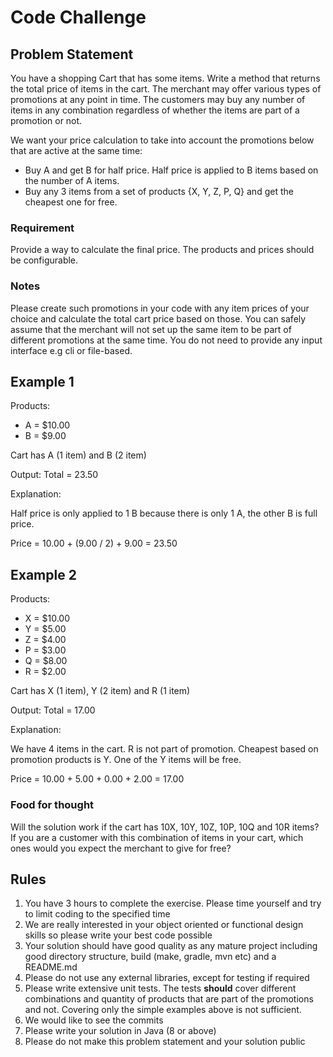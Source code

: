 # Code Challenge

## Problem Statement
You have a shopping Cart that has some items. Write a method that returns the total price of items in the cart.
The merchant may offer various types of promotions at any point in time. The customers may buy any number of items in any combination regardless of whether the items are part of a promotion or not. 

We want your price calculation to take into account the promotions below that are active at the same time:

- Buy A and get B for half price. Half price is applied to B items based on the number of A items.
- Buy any 3 items from a set of products {X, Y, Z, P, Q} and get the cheapest one for free.

### Requirement
Provide a way to calculate the final price. The products and prices should be configurable.

### Notes
Please create such promotions in your code with any item prices of your choice and calculate the total cart price based on those.
You can safely assume that the merchant will not set up the same item to be part of different promotions at the same time.
You do not need to provide any input interface e.g cli or file-based.

## Example 1

Products:

- A = $10.00
- B = $9.00

Cart has A (1 item) and B (2 item)

Output:
Total = 23.50

Explanation:

Half price is only applied to 1 B because there is only 1 A, the other B is full price.

Price = 10.00 + (9.00 / 2) + 9.00 = 23.50

## Example 2

Products:

- X = $10.00
- Y = $5.00
- Z = $4.00
- P = $3.00
- Q = $8.00
- R = $2.00

Cart has X (1 item), Y (2 item) and R (1 item)

Output:
Total = 17.00

Explanation:

We have 4 items in the cart. R is not part of promotion.
Cheapest based on promotion products is Y. One of the Y items will be free.

Price = 10.00 + 5.00 + 0.00 + 2.00 = 17.00

### Food for thought
Will the solution work if the cart has 10X, 10Y, 10Z, 10P, 10Q and 10R items? If you are a customer with this combination of items in your cart, which ones would you expect the merchant to give for free?

## Rules
1. You have 3 hours to complete the exercise. Please time yourself and try to limit coding to the specified time
2. We are really interested in your object oriented or functional design skills so please write your best code possible
3. Your solution should have good quality as any mature project including good directory structure, build (make, gradle, mvn etc) and a README.md
4. Please do not use any external libraries, except for testing if required
5. Please write extensive unit tests. The tests **should** cover different combinations and quantity of products that are part of the promotions and not. Covering only the simple examples above is not sufficient.
6. We would like to see the commits
7. Please write your solution in Java (8 or above)
8. Please do not make this problem statement and your solution public
